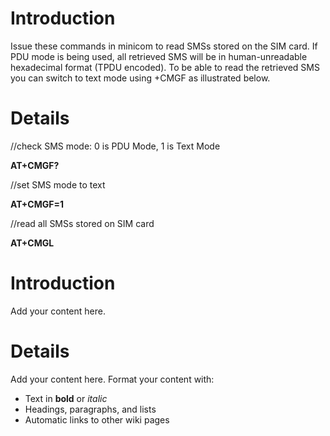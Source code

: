 # Introduction #

Issue these commands in minicom  to read SMSs stored on the SIM card. If PDU mode is being used, all retrieved SMS will be in human-unreadable hexadecimal format (TPDU encoded).  To be able to read the retrieved SMS you can switch to text mode using +CMGF as illustrated below.


# Details #


//check SMS mode: 0 is PDU Mode, 1 is Text Mode

**AT+CMGF?**


//set SMS mode to text

**AT+CMGF=1**


//read all SMSs stored on SIM card

**AT+CMGL**

# Introduction #

Add your content here.


# Details #

Add your content here.  Format your content with:
  * Text in **bold** or _italic_
  * Headings, paragraphs, and lists
  * Automatic links to other wiki pages